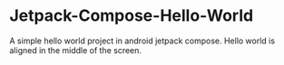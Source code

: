 # Jetpack-Compose-Hello-World
A simple hello world project in android jetpack compose.
Hello world is aligned in the middle of the screen.

